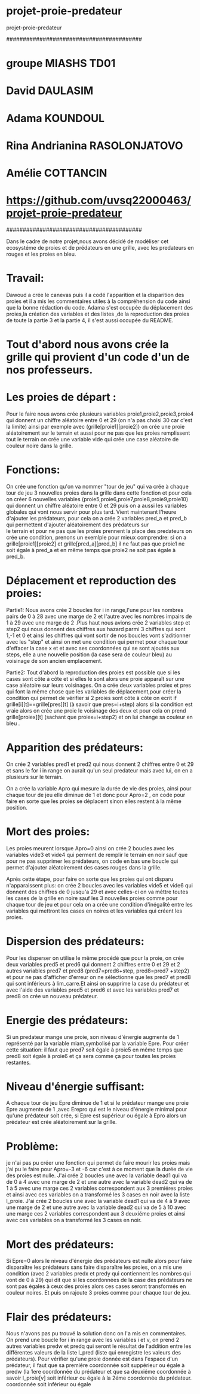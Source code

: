 # projet-proie-predateur
projet-proie-predateur

#########################################
# groupe MIASHS TD01
# David DAULASIM
# Adama KOUNDOUL
# Rina Andrianina RASOLONJATOVO
# Amélie COTTANCIN
# https://github.com/uvsq22000463/projet-proie-predateur
#########################################

Dans le cadre de notre projet,nous avons décidé de modéliser cet ecosystéme de proies et de prédateurs en une grille,
avec les predateurs en rouges et les proies en bleu.

# Travail:
Dawoud a crée le canevas puis il a codé l'apparition et la disparition des proies et il a mis les commentaires utiles à la compréhension du code ainsi que la bonne rédaction du code.
Adama s'est occupée du déplacement des proies,la création des variables et des listes ,de la reproduction des proies de toute la partie 3 et la partie 4, il s'est aussi occupée du README. 

# Tout d'abord nous avons crée la grille qui provient d'un code d'un de nos professeurs.

# Les proies de départ :   
Pour le faire nous avons crée plusieurs variables proie1,proie2,proie3,proie4 qui donnent un chiffre aléatoire entre 0 et 29 (on n'a pas choisi 30 car c'est la limite)
ainsi par exemple avec (grille[proie1][proie2]) on crée une proie aléatoirement sur le terrain et aussi pour ne pas que les proies remplissent tout le terrain
on crée une variable vide qui crée une case aléatoire de couleur noire dans la grille.

# Fonctions:
On crée une fonction qu'on va nommer "tour de jeu" qui va crée à chaque tour de jeu 3 nouvelles proies dans la grille dans cette fonction et pour cela 
on créer 6 nouvelles variables (proie5,proie6,proie7,proie8,proie9,proie10) qui donnent un chiffre aléatoire entre 0 et 29 puis on a aussi les variables 
globales qui vont nous servir pour plus tard.
Vient maintenant l'heure d'ajouter les prédateurs, pour cela on a crée 2 variables pred_a et pred_b qui permettent d'ajouter aléatoirement des prédateurs sur  
le terrain et pour ne pas que les proies prennent la place des predateurs on crée une condition, prenons un exemlple pour mieux comprendre:
si on a grille[proie1][proie2] et grille[pred_a][pred_b] il ne faut pas que proie1 ne soit égale à pred_a et en même temps que proie2 ne soit pas égale à pred_b.
 
# Déplacement et reproduction des proies:
Partie1:
Nous avons crée 2 boucles for i in range,l'une pour les nombres pairs de 0 à 28 avec une marge de 2 et l'autre avec les nombres impairs de 1 à 29 avec une marge  de 2 .Plus haut nous avions crée 2 variables step et step2 qui nous donnent des chiffres aux hazard parmi 3 chiffres qui sont 1,-1 et 0 et ainsi les chiffres qui vont sortir de nos boucles vont s'aditionner avec les "step" et ainsi on met une condition qui permet pour chaque tour d'effacer la case x et et avec ses coordonnées qui se sont ajoutés aux steps, elle a une nouvelle position (la case sera de couleur bleu) au voisinage de son ancien emplacement.

Partie2:
Tout d'abord la reproduction des proies est possible que si les cases sont côte à côte et si elles le sont alors une proie apparaît sur une case aléatoire
sur leurs voisinages. On a crée deux variables proiex et pres qui font la même chose que les variables de déplacement,pour créer la condition qui permet de vérifier
si 2 proies sont côte à côte on ecrit if grille[i][t]==grille[pres][t] (à savoir que pres=i+step) alors si la condition est vraie alors on crée une proie le voisinage des deux et pour cela on prend grille[proiex][t] (sachant que proiex=i+step2) et on lui change sa couleur en bleu .

# Apparition des prédateurs:
On crée 2 variables pred1 et pred2 qui nous donnent 2 chiffres entre 0 et 29 et sans le for i in range on aurait qu'un seul predateur mais avec lui, on en a
plusieurs sur le terrain.
 
 
On a crée la variable Apro qui mesure la durée de vie des proies, ainsi pour chaque tour de jeu elle diminue de 1 et donc pour Apro=2 , on code pour faire en
sorte que les proies se déplacent sinon elles restent à la même position.
 
# Mort des proies:
Les proies meurent lorsque Apro=0 ainsi on crée 2 boucles avec les variables vide3 et vide4 qui perment de remplir le terrain en noir sauf que pour ne pas 
supprimer les prédateurs, on code en bas une boucle qui permet d'ajouter aléatoirement des cases rouges dans la grille.
 
Aprés cette étape, pour faire on sorte que les proies qui ont disparu n'apparaissent plus:
on crée 2 boucles avec les variables vide5 et vide6 qui donnent des chiffres de 0 jusqu'a 29 et avec celles-ci on va mêttre toutes les cases de la grille en noire
sauf les 3 nouvelles proies comme pour chaque tour de jeu et pour cela on a crée une condition d'inégalité entre les variables qui mettront les cases en noires et les variables qui créent les proies.
 
# Dispersion des prédateurs:
Pour les disperser on utilise le même procédé que pour la proie, on crée deux variables pred5 et pred6 qui donnent 2 chiffres entre 0 et 29
et 2 autres variables pred7 et pred8 (pred7=pred6+step, pred8=pred7 +step2) et pour ne pas d'afficher d'erreur on ne sélectionne que les pred7 et pred8 qui sont inférieurs à lim_carre.Et ainsi on supprime la case du prédateur et avec l'aide des variables pred5 et pred6 et avec les variables pred7 et pred8 on crée un nouveau prédateur.
 
# Energie des prédateurs:
Si un predateur mange une proie, son niveau d'énergie augmente de 1 représenté par la variable miam,symbolisé par la variable Epre.
Pour créer cette situation: il faut que pred7 soit égale à proie5 en même temps que pred8 soit égale à proie6 et ça sera comme ça pour toutes les proies    restantes.
  
# Niveau d'énergie suffisant:
A chaque tour de jeu Epre diminue de 1 et si le prédateur mange une proie Epre augmente de 1 ,avec Erepro qui est le niveau d'énergie minimal pour qu'une     prédateur soit crée, si Epre est supérieur ou égale à Epro alors un prédateur est crée aléatoirement sur la grille.
  
# Problème:
je n'ai pas pu créer une fonction qui permet de faire mourir les proies mais j'ai pu le faire pour Apro=-3 et -6 car c'est à ce moment que la durée de vie des 
proies est nulle. J'ai crée 2 boucles une avec la variable dead1 qui va de 0 à 4 avec une marge de 2 et une autre avec la variable dead2 qui va de 1 à 5 avec une marge ces 2 variables correspondent aux 3 premiéres proies  et ainsi avec ces variables on a transformé les 3 cases en noir avec la liste l_proie.
J'ai crée 2 boucles une avec la variable dead1 qui va de 4 à 9 avec une marge de 2 et une autre avec la variable dead2 qui va de 5 à 10 avec une marge ces 2 variables correspondent aux 3 deuxiéme proies et ainsi avec ces variables on a transformé les 3 cases en noir.
 
 
# Mort des prédateurs:
Si Epre=0 alors le niveau d'énergie des prédateurs est nulle alors pour faire disparaître les prédateurs sans faire disparaître les proies, on a mis une
condition (avec 2 variables predx et predy qui contiennent les nombres qui vont de 0 à 29) qui dit que si les coordonnées de la case des prédateurs ne sont pas
égales à ceux des proies alors ces cases seront transformés en couleur noires. Et puis on rajoute 3 proies comme pour chaque tour de jeu.
 
# Flair des prédateurs:
Nous n'avons pas pu trouvé la solution donc on l'a mis en commentaires.
On prend une boucle for i in range avec les variables i et v, on prend 2 autres variables predw et predq qui seront le résultat de l'addition entre
les différentes valeurs de la liste l_pred (liste qui enregistre les valeurs des prédateurs).
Pour vérifier qu'une proie donnée est dans l'espace d'un prédateur, il faut que sa premiére coordonnée soit suppérieur ou égale à  predw (la 1ere coordonnée du prédateur et que sa deuxiéme coordonnée à savoir l_proie[v] soit inférieur ou égale à la 2éme coordonnée du prédateur.
coordonnée soit inférieur ou égale 
